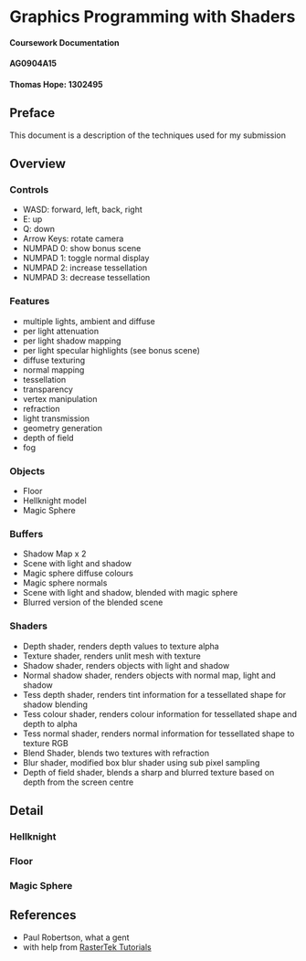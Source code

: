 # Graphics Programming with Shaders
#### Coursework Documentation
#### AG0904A15
#### Thomas Hope: 1302495

## Preface

This document is a description of the techniques used for my submission

## Overview
### Controls
* WASD: forward, left, back, right
* E: up
* Q: down
* Arrow Keys: rotate camera
* NUMPAD 0: show bonus scene
* NUMPAD 1: toggle normal display
* NUMPAD 2: increase tessellation
* NUMPAD 3: decrease tessellation
### Features
* multiple lights, ambient and diffuse
* per light attenuation
* per light shadow mapping
* per light specular highlights (see bonus scene)
* diffuse texturing
* normal mapping
* tessellation
* transparency
* vertex manipulation
* refraction
* light transmission
* geometry generation
* depth of field
* fog
### Objects
* Floor
* Hellknight model
* Magic Sphere
### Buffers
* Shadow Map x 2
* Scene with light and shadow
* Magic sphere diffuse colours
* Magic sphere normals
* Scene with light and shadow, blended with magic sphere
* Blurred version of the blended scene
### Shaders
* Depth shader, renders depth values to texture alpha
* Texture shader, renders unlit mesh with texture
* Shadow shader, renders objects with light and shadow
* Normal shadow shader, renders objects with normal map, light and shadow
* Tess depth shader, renders tint information for a tessellated shape for shadow blending
* Tess colour shader, renders colour information for tessellated shape and depth to alpha
* Tess normal shader, renders normal information for tessellated shape to texture RGB
* Blend Shader, blends two textures with refraction
* Blur shader, modified box blur shader using sub pixel sampling
* Depth of field shader, blends a sharp and blurred texture based on depth from the screen centre 
## Detail
### Hellknight
### Floor
### Magic Sphere

## References
* Paul Robertson, what a gent
* with help from [RasterTek Tutorials](http://www.rastertek.com/tutdx11.html)